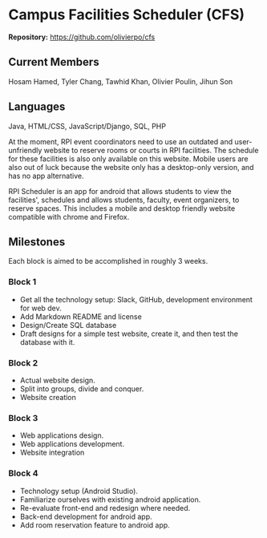 # Campus Facilities Scheduler (CFS)

**Repository:** https://github.com/olivierpo/cfs

## Current Members
Hosam Hamed, Tyler Chang, Tawhid Khan, Olivier Poulin, Jihun Son

## Languages
Java, HTML/CSS, JavaScript/Django, SQL, PHP

At the moment, RPI event coordinators need to use an outdated and user-unfriendly website to reserve rooms or courts in RPI facilities. The schedule for these facilities is also only available on this website. Mobile users are also out of luck because the website only has a desktop-only version, and has no app alternative.

RPI Scheduler is an app for android that allows students to view the facilities', schedules and allows students, faculty, event organizers, to reserve spaces. This includes a mobile and desktop friendly website compatible with chrome and Firefox.



## Milestones

Each block is aimed to be accomplished in roughly 3 weeks.

### Block 1

- Get all the technology setup: Slack, GitHub, development environment for web dev.
- Add Markdown README and  license
- Design/Create SQL database
- Draft designs for a simple test website, create it, and then test the database with it.

### Block 2

- Actual website design.
- Split into groups, divide and conquer.
- Website creation

### Block 3

- Web applications design.
- Web applications development.
- Website integration

### Block 4

- Technology setup (Android Studio).
- Familiarize ourselves with existing android application.
- Re-evaluate front-end and redesign where needed.
- Back-end development for android app.
- Add room reservation feature to android app.
